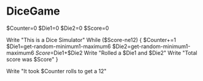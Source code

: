 # DiceGame

$Counter=0
$Die1=0
$Die2=0
$Score=0

Write "This is a Dice Simulator"
While ($Score-ne12)
{
  $Counter+=1
  $Die1=get-random-minimum1-maximum6
  $Die2=get-random-minimum1-maximum6
  $Score=$Die1+$Die2
  Write "Rolled a $Die1 and $Die2"
  Write "Total score was $Score"
}

Write "It took $Counter rolls to get a 12"
  
